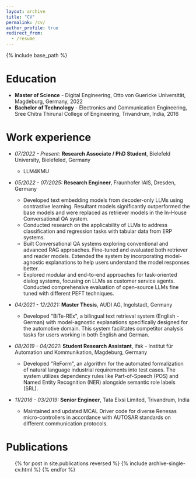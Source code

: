 ```yaml
---
layout: archive
title: "CV"
permalink: /cv/
author_profile: true
redirect_from:
  - /resume
---
```


{% include base_path %}

Education
======
* **Master of Science** - Digital Engineering, Otto von Guericke Universität, Magdeburg, Germany, 2022
* **Bachelor of Technology** - Electronics and Communication Engineering, Sree Chitra Thirunal College of Engineering, Trivandrum, India, 2016

Work experience
======
* *07/2022 - Present:* **Research Associate / PhD Student**, Bielefeld University, Bielefeled, Germany
  * LLM4KMU

* *05/2022 - 07/2025:* **Research Engineer**, Fraunhofer IAIS, Dresden, Germany
    * Developed text embedding models from decoder-only LLMs using contrastive learning. Resultant models significantly outperformed the base models and were replaced as retriever models in the In-House Conversational QA system. 
    * Conducted research on the applicability of LLMs to address classification and regression tasks with tabular data from ERP systems.
    * Built Conversational QA systems exploring conventional and advanced RAG approaches. Fine-tuned and evaluated both retriever and reader models. Extended the system by incorporating model-agnostic explanations to help users understand the model responses better. 
    * Explored modular and end-to-end approaches for task-oriented dialog systems, focusing on LLMs as customer service agents. Conducted comprehensive evaluation of open-source LLMs fine tuned with different PEFT techniques. 

* *04/2021 - 12/2021:* **Master Thesis**, AUDI AG, Ingolstadt, Germany
  * Developed "BiTe-REx", a bilingual text retrieval system (English - German) with model-agnostic explanations specifically designed for the automotive domain. This system facilitates competitor analysis tasks for users working in both English and German.

* *08/2019 - 04/2021:* **Student Research Assistant**, ifak - Institut für Automation und Kommunikation, Magdeburg, Germany
  * Developed "ReForm", an algorithm for the automated formalization of natural language industrial requirements into test cases. The system utilizes dependency rules like Part-of-Speech (POS) and Named Entity Recognition (NER) alongside semantic role labels (SRL).

* *11/2016 - 03/2019:* **Senior Engineer**, Tata Elxsi Limited, Trivandrum, India
  * Maintained and updated MCAL Driver code for diverse Renesas micro-controllers in accordance with AUTOSAR standards on different communication protocols.

[//]: # (Skills)

[//]: # (======)

[//]: # (* Python)

[//]: # ()
[//]: # (* GenAI)

[//]: # ()
[//]: # (* NLP)

[//]: # ()
[//]: # (* PyTorch)

[//]: # ()
[//]: # (* Sub-skill 2.3)

[//]: # ()
[//]: # (* Skill 3)

Publications
======
  <ul>{% for post in site.publications reversed %}
    {% include archive-single-cv.html %}
  {% endfor %}</ul>

<!---
Talks
======
  <ul>{% for post in site.talks reversed %}
    {% include archive-single-talk-cv.html  %}
  {% endfor %}</ul>
  
Teaching
======
  <ul>{% for post in site.teaching reversed %}
    {% include archive-single-cv.html %}
  {% endfor %}</ul>
  
Service and leadership
======
* Currently signed in to 43 different slack teams
-->
